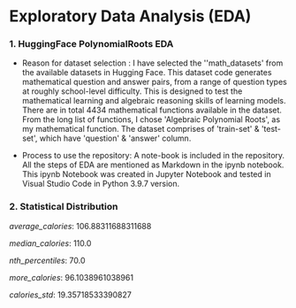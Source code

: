# Exploratory Data Analysis (EDA)

### 1. HuggingFace PolynomialRoots EDA

  - Reason for dataset selection :
    I have selected the ''math_datasets' from the available datasets in Hugging Face. This dataset code generates mathematical question and answer pairs, from a range of 
    question types at roughly school-level difficulty. This is designed to test the mathematical learning and algebraic reasoning skills of learning models. There are in
    total 4434 mathematical functions available in the dataset. From the long list of functions, I chose 'Algebraic Polynomial Roots', as my mathematical function. The 
    dataset comprises of 'train-set' & 'test-set', which have 'question' & 'answer' column. 
    
 -  Process to use the repository:
    A note-book is included in the repository. All the steps of EDA are mentioned as Markdown in the ipynb notebook. This ipynb Notebook was 
    created in Jupyter Notebook and tested in Visual Studio Code in Python 3.9.7 version.

### 2. Statistical Distribution

_average_calories_: 106.88311688311688

_median_calories_: 110.0

_nth_percentiles_: 70.0

_more_calories_: 96.1038961038961

_calories_std_: 19.35718533390827




    
         
                  
        
              

